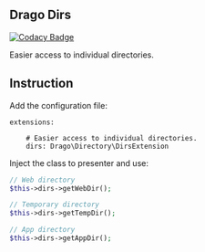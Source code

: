 ## Drago Dirs

[![Codacy Badge](https://api.codacy.com/project/badge/Grade/e82f3c049601445b9613c53fc168e00d)](https://www.codacy.com/app/zdenek.papucik/dirs?utm_source=github.com&amp;utm_medium=referral&amp;utm_content=drago-ex/dirs&amp;utm_campaign=Badge_Grade)

Easier access to individual directories.

## Instruction

Add the configuration file:

```
extensions:

	# Easier access to individual directories.
	dirs: Drago\Directory\DirsExtension
```

Inject the class to presenter and use:

```php
// Web directory
$this->dirs->getWebDir();

// Temporary directory
$this->dirs->getTempDir();

// App directory
$this->dirs->getAppDir();
```
